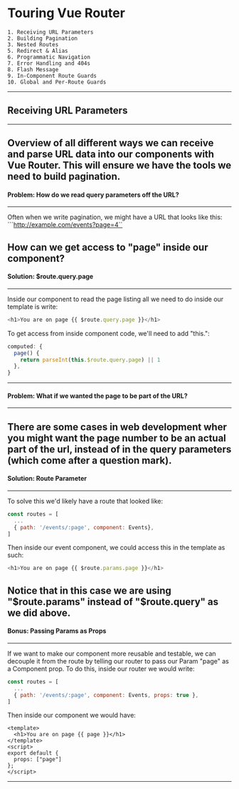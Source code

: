# Touring Vue Router
```
1. Receiving URL Parameters
2. Building Pagination
3. Nested Routes
5. Redirect & Alias
6. Programmatic Navigation
7. Error Handling and 404s
8. Flash Message
9. In-Component Route Guards
10. Global and Per-Route Guards
```
___

## Receiving URL Parameters
---
Overview of all different ways we can receive and parse URL data into our components with Vue Router. This will ensure we have the tools we need to build pagination.
---

#### Problem: How do we read query parameters off the URL?
---
Often when we write pagination, we might have a URL that looks like this:
```http://example.com/events?page=4``

How can we get access to "page" inside our component?
---

#### Solution: $route.query.page
---
Inside our component to read the page listing all we need to do inside our template is write:
```JavaScript
<h1>You are on page {{ $route.query.page }}</h1>
```

To get access from inside component code, we'll need to add "this.":
```JavaScript
computed: {
  page() {
    return parseInt(this.$route.query.page) || 1
  },
}
```
---

#### Problem: What if we wanted the page to be part of the URL?
---
There are some cases in web development wher you might want the page number to be an actual part of the url, instead of in the query parameters (which come after a question mark).
---

#### Solution: Route Parameter
---
To solve this we'd likely have a route that looked like:
```JavaScript
const routes = [
  ...
  { path: '/events/:page', component: Events},
]
```

Then inside our event component, we could access this in the template as such:
```JavaScript
<h1>You are on page {{ $route.params.page }}</h1>
```

Notice that in this case we are using "$route.params" instead of "$route.query" as we did above.
---

#### Bonus: Passing Params as Props
---
If we want to make our component more reusable and testable, we can decouple it from the route by telling our router to pass our Param "page" as a Component prop. To do this, inside our router we would write:
```JavaScript
const routes = [
  ...
  { path: '/events/:page', component: Events, props: true },
]
```

Then inside our component we would have:
```JavaSvript
<template>
  <h1>You are on page {{ page }}</h1>
</template>
<script>
export default {
  props: ["page"]
};
</script>
```
---

